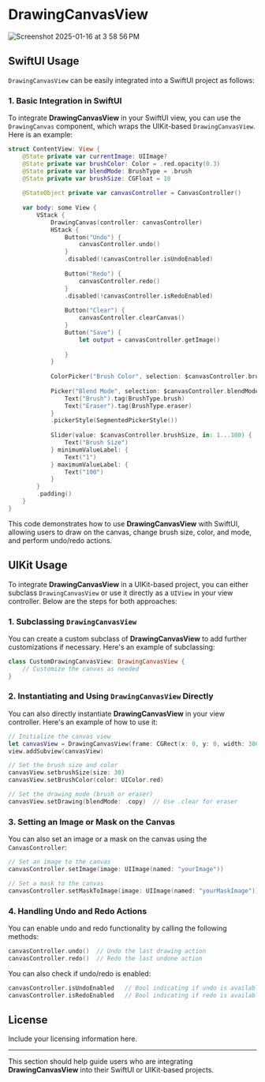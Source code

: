 
# DrawingCanvasView

![Screenshot 2025-01-16 at 3 58 56 PM](https://github.com/user-attachments/assets/0d9b694d-590d-4d8a-bf78-3b54dd0f4fa6)


## SwiftUI Usage

`DrawingCanvasView` can be easily integrated into a SwiftUI project as follows:

### 1. Basic Integration in SwiftUI

To integrate **DrawingCanvasView** in your SwiftUI view, you can use the `DrawingCanvas` component, which wraps the UIKit-based `DrawingCanvasView`. Here is an example:

```swift
struct ContentView: View {
    @State private var currentImage: UIImage?
    @State private var brushColor: Color = .red.opacity(0.3)
    @State private var blendMode: BrushType = .brush
    @State private var brushSize: CGFloat = 10
    
    @StateObject private var canvasController = CanvasController()
    
    var body: some View {
        VStack {
            DrawingCanvas(controller: canvasController)
            HStack {
                Button("Undo") {
                    canvasController.undo()
                }
                .disabled(!canvasController.isUndoEnabled)
                
                Button("Redo") {
                    canvasController.redo()
                }
                .disabled(!canvasController.isRedoEnabled)
                
                Button("Clear") {
                    canvasController.clearCanvas()
                }
                Button("Save") {
                    let output = canvasController.getImage()
                    
                }
            }
            
            ColorPicker("Brush Color", selection: $canvasController.brushColor)
            
            Picker("Blend Mode", selection: $canvasController.blendMode) {
                Text("Brush").tag(BrushType.brush)
                Text("Eraser").tag(BrushType.eraser)
            }
            .pickerStyle(SegmentedPickerStyle())
            
            Slider(value: $canvasController.brushSize, in: 1...100) {
                Text("Brush Size")
            } minimumValueLabel: {
                Text("1")
            } maximumValueLabel: {
                Text("100")
            }
        }
        .padding()
    }
}
```

This code demonstrates how to use **DrawingCanvasView** with SwiftUI, allowing users to draw on the canvas, change brush size, color, and mode, and perform undo/redo actions.

## UIKit Usage

To integrate **DrawingCanvasView** in a UIKit-based project, you can either subclass `DrawingCanvasView` or use it directly as a `UIView` in your view controller. Below are the steps for both approaches:

### 1. Subclassing `DrawingCanvasView`

You can create a custom subclass of **DrawingCanvasView** to add further customizations if necessary. Here's an example of subclassing:

```swift
class CustomDrawingCanvasView: DrawingCanvasView {
    // Customize the canvas as needed
}
```

### 2. Instantiating and Using `DrawingCanvasView` Directly

You can also directly instantiate **DrawingCanvasView** in your view controller. Here's an example of how to use it:

```swift
// Initialize the canvas view
let canvasView = DrawingCanvasView(frame: CGRect(x: 0, y: 0, width: 300, height: 400))
view.addSubview(canvasView)

// Set the brush size and color
canvasView.setbrushSize(size: 30)
canvasView.setBrushColor(color: UIColor.red)

// Set the drawing mode (brush or eraser)
canvasView.setDrawing(blendMode: .copy)  // Use .clear for eraser
```

### 3. Setting an Image or Mask on the Canvas

You can also set an image or a mask on the canvas using the `CanvasController`:

```swift
// Set an image to the canvas
canvasController.setImage(image: UIImage(named: "yourImage"))

// Set a mask to the canvas
canvasController.setMaskToImage(image: UIImage(named: "yourMaskImage"))
```

### 4. Handling Undo and Redo Actions

You can enable undo and redo functionality by calling the following methods:

```swift
canvasController.undo()  // Undo the last drawing action
canvasController.redo()  // Redo the last undone action
```

You can also check if undo/redo is enabled:

```swift
canvasController.isUndoEnabled   // Bool indicating if undo is available
canvasController.isRedoEnabled   // Bool indicating if redo is available
```

## License

Include your licensing information here.

---

This section should help guide users who are integrating **DrawingCanvasView** into their SwiftUI or UIKit-based projects.
